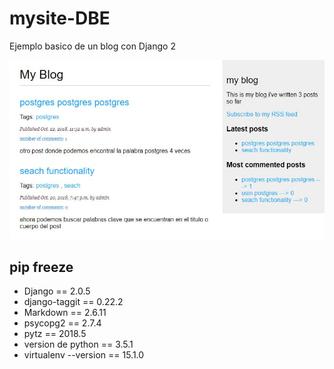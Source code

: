 # mysite-DBE
Ejemplo basico de un blog con Django 2

![alt text](https://github.com/DavidMares22/mysite-DBE/blob/master/screanshots/main.JPG)

## pip freeze
* Django == 2.0.5
* django-taggit == 0.22.2
* Markdown == 2.6.11
* psycopg2 == 2.7.4
* pytz == 2018.5
* version de python == 3.5.1
* virtualenv --version == 15.1.0
